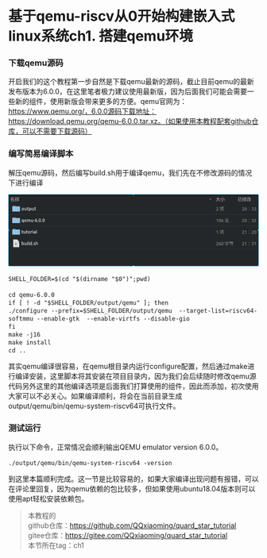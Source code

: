 # 基于qemu-riscv从0开始构建嵌入式linux系统ch1. 搭建qemu环境

### 下载qemu源码

开启我们的这个教程第一步自然是下载qemu最新的源码，截止目前qemu的最新发布版本为6.0.0，在这里笔者极力建议使用最新版，因为后面我们可能会需要一些新的组件，使用新版会带来更多的方便。qemu官网为：https://www.qemu.org/，6.0.0源码下载地址：https://download.qemu.org/qemu-6.0.0.tar.xz。（如果使用本教程配套github仓库，可以不需要下载源码）

### 编写简易编译脚本

解压qemu源码，然后编写build.sh用于编译qemu，我们先在不修改源码的情况下进行编译

![ch1-0](./img/ch1-0.png)

```shell
SHELL_FOLDER=$(cd "$(dirname "$0")";pwd)

cd qemu-6.0.0
if [ ! -d "$SHELL_FOLDER/output/qemu" ]; then  
./configure --prefix=$SHELL_FOLDER/output/qemu  --target-list=riscv64-softmmu --enable-gtk  --enable-virtfs --disable-gio
fi  
make -j16
make install
cd ..
```

其实qemu编译很容易，在qemu根目录内运行configure配置，然后通过make进行编译安装，这里脚本将其安装在项目目录内，因为我们会后续随时修改qemu源代码另外这里的其他编译选项是后面我们打算使用的组件，因此而添加，初次使用大家可以不必关心。如果编译顺利，将会在当前目录生成output/qemu/bin/qemu-system-riscv64可执行文件。

### 测试运行

执行以下命令，正常情况会顺利输出QEMU emulator version 6.0.0。

```shell
./output/qemu/bin/qemu-system-riscv64 -version
```

到这里本篇顺利完成。这一节是比较容易的，如果大家编译出现问题有报错，可以在评论里回复，因为qemu依赖的包比较多，但如果使用ubuntu18.04版本则可以使用apt轻松安装依赖包。

> 本教程的<br>github仓库：https://github.com/QQxiaoming/quard_star_tutorial<br>gitee仓库：https://gitee.com/QQxiaoming/quard_star_tutorial<br>本节所在tag：ch1

